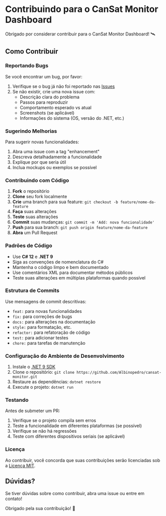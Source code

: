 # Contribuindo para o CanSat Monitor Dashboard

Obrigado por considerar contribuir para o CanSat Monitor Dashboard! 🛰️

## Como Contribuir

### Reportando Bugs

Se você encontrar um bug, por favor:

1. Verifique se o bug já não foi reportado nas [Issues](https://github.com/Albinopedro/cansat-monitor/issues)
2. Se não existir, crie uma nova issue com:
   - Descrição clara do problema
   - Passos para reproduzir
   - Comportamento esperado vs atual
   - Screenshots (se aplicável)
   - Informações do sistema (OS, versão do .NET, etc.)

### Sugerindo Melhorias

Para sugerir novas funcionalidades:

1. Abra uma issue com a tag "enhancement"
2. Descreva detalhadamente a funcionalidade
3. Explique por que seria útil
4. Inclua mockups ou exemplos se possível

### Contribuindo com Código

1. **Fork** o repositório
2. **Clone** seu fork localmente
3. **Crie** uma branch para sua feature: `git checkout -b feature/nome-da-feature`
4. **Faça** suas alterações
5. **Teste** suas alterações
6. **Commit** suas mudanças: `git commit -m 'Add: nova funcionalidade'`
7. **Push** para sua branch: `git push origin feature/nome-da-feature`
8. **Abra** um Pull Request

### Padrões de Código

- Use **C# 12** e **.NET 9**
- Siga as convenções de nomenclatura do C#
- Mantenha o código limpo e bem documentado
- Use comentários XML para documentar métodos públicos
- Teste suas alterações em múltiplas plataformas quando possível

### Estrutura de Commits

Use mensagens de commit descritivas:

- `feat:` para novas funcionalidades
- `fix:` para correções de bugs
- `docs:` para alterações na documentação
- `style:` para formatação, etc.
- `refactor:` para refatoração de código
- `test:` para adicionar testes
- `chore:` para tarefas de manutenção

### Configuração do Ambiente de Desenvolvimento

1. Instale o [.NET 9 SDK](https://dotnet.microsoft.com/download/dotnet/9.0)
2. Clone o repositório: `git clone https://github.com/Albinopedro/cansat-monitor.git`
3. Restaure as dependências: `dotnet restore`
4. Execute o projeto: `dotnet run`

### Testando

Antes de submeter um PR:

1. Verifique se o projeto compila sem erros
2. Teste a funcionalidade em diferentes plataformas (se possível)
3. Verifique se não há regressões
4. Teste com diferentes dispositivos seriais (se aplicável)

### Licença

Ao contribuir, você concorda que suas contribuições serão licenciadas sob a [Licença MIT](LICENSE).

## Dúvidas?

Se tiver dúvidas sobre como contribuir, abra uma issue ou entre em contato!

Obrigado pela sua contribuição! 🚀
